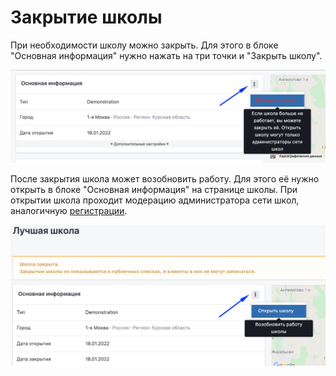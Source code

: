 # Закрытие школы

При необходимости школу можно закрыть. Для  этого в блоке "Основная информация" нужно нажать на три точки и "Закрыть школу". &#x20;

![](<../../.gitbook/assets/image (23).png>)

После закрытия школа может возобновить работу.  Для этого её нужно открыть в блоке "Основная информация" на странице школы. При открытии школа  проходит модерацию администратора сети школ, аналогичную [регистрации](registraciya-shkoly.md).

![](<../../.gitbook/assets/image (19) (1).png>)
